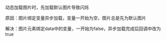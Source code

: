 动态加载图片时，先加载默认图片导致闪烁



原因：图片绑定变量异步加载，变量一开始为空，图片总是先为默认图片



解决：图片元素绑定data中的变量，一开始为false，异步加载完成后回调中改为true